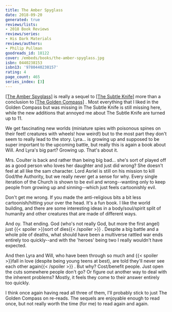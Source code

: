 ```yaml
---
title: The Amber Spyglass
date: 2018-09-20
generated: true
reviews/lists:
- 2018 Book Reviews
reviews/series:
- His Dark Materials
reviews/authors:
- Philip Pullman
goodreads_id: 18122
cover: /embeds/books/the-amber-spyglass.jpg
isbn: 0440238153
isbn13: '9780440238157'
rating: 4
page_count: 465
series_index: [3]
---
```

[[The Amber Spyglass]]() is really a sequel to [[The Subtle Knife]]() more than a conclusion to [[The Golden Compass]]() . Most everything that I liked in the Golden Compass but was missing in The Subtle Knife is still missing here, while the new additions that annoyed me about The Subtle Knife are turned up to 11.  

We get fascinating new worlds (miniature spies with poisonous spines on their feet! creatures with wheels! how weird!) but to the most part they don't seem to really lead to the story. Lyra... is growing up and supposed to be super important to the upcoming battle, but really this is again a book about Will. And Lyra's big part? Growing up. That's about it.  

<!--more-->

Mrs. Coulter is back and rather than being big bad... she's sort of played off as a good person who loves her daughter and just did wrong? She doesn't feel at all like the sam character. Lord Asriel is still on his mission to kill God/the Authority, but we really never get a sense for why. Every single iteration of the Church is shown to be evil and wrong--wanting only to keep people from growing up and sinning--which just feels cartoonishly evil.  

Don't get me wrong. If you made the anti-religious bits a bit less cartoonish/hitting your over the head. It's a fun book. I like the world building, and there are some interesting ideas in a body/soul/spirit split of humanity and other creatures that are made of different ways.  

And oy. That ending. God (who's not really God, but more the first angel) just {{< spoiler >}}sort of dies{{< /spoiler >}}  . Despite a big battle and a whole pile of deaths, what should have been a multiverse rattled war ends entirely too quickly--and with the 'heroes' being two I really wouldn't have expected.  

And then Lyra and Will, who have been through so much and  {{< spoiler >}}fall in love (despite being young teens at best), are told they'll never see each other again{{< /spoiler >}}  . But why? Cost/benefit people. Just open the cuts somewhere people don't go? Or figure out another way to deal with the inherent problems? Mostly, it feels they come to their answer entirely too quickly.  

I think once again having read all three of them, I'll probably stick to just The Golden Compass on re-reads. The sequels are enjoyable enough to read once, but not really worth the time (for me) to read again and again.